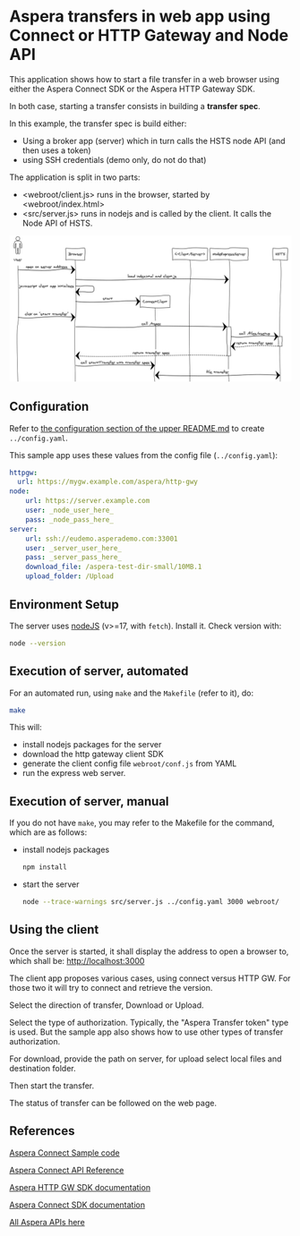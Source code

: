 # Aspera transfers in web app using Connect or HTTP Gateway and Node API

This application shows how to start a file transfer in a web browser using either the Aspera Connect SDK or the Aspera HTTP Gateway SDK.

In both case, starting a transfer consists in building a **transfer spec**.

In this example, the transfer spec is build either:

- Using a broker app (server) which in turn calls the HSTS node API (and then uses a token)
- using SSH credentials (demo only, do not do that)

The application is split in two parts:

- <webroot/client.js> runs in the browser, started by <webroot/index.html>
- <src/server.js> runs in nodejs and is called by the client. It calls the Node API of HSTS.

![diagram](diagram.png)

## Configuration

Refer to [the configuration section of the upper README.md](../README.md#configuration-file) to create `../config.yaml`.

This sample app uses these values from the config file (`../config.yaml`):

```yaml
httpgw:
  url: https://mygw.example.com/aspera/http-gwy
node:
    url: https://server.example.com
    user: _node_user_here_
    pass: _node_pass_here_
server:
    url: ssh://eudemo.asperademo.com:33001
    user: _server_user_here_
    pass: _server_pass_here_
    download_file: /aspera-test-dir-small/10MB.1
    upload_folder: /Upload
```

## Environment Setup

The server uses [nodeJS](https://nodejs.org/) (v>=17, with `fetch`).
Install it.
Check version with:

```bash
node --version
```

## Execution of server, automated

For an automated run, using `make` and the `Makefile` (refer to it), do:

```bash
make
```

This will:
- install nodejs packages for the server
- download the http gateway client SDK
- generate the client config file `webroot/conf.js` from YAML
- run the express web server.

## Execution of server, manual

If you do not have `make`, you may refer to the Makefile for the command, which are as follows:

- install nodejs packages

  ```bash
  npm install
  ```

- start the server

  ```bash
  node --trace-warnings src/server.js ../config.yaml 3000 webroot/
  ```

## Using the client

Once the server is started, it shall display the address to open a browser to, which shall be: <http://localhost:3000>

The client app proposes various cases, using connect versus HTTP GW.
For those two it will try to connect and retrieve the version.

Select the direction of transfer, Download or Upload.

Select the type of authorization.
Typically, the "Aspera Transfer token" type is used.
But the sample app also shows how to use other types of transfer authorization.

For download, provide the path on server, for upload select local files and destination folder.

Then start the transfer.

The status of transfer can be followed on the web page.

## References

[Aspera Connect Sample code](https://github.com/IBM/aspera-connect-sdk-js)

[Aspera Connect API Reference](https://ibm.github.io/aspera-connect-sdk-js/)

[Aspera HTTP GW SDK documentation](https://developer.ibm.com/apis/catalog?search=%22aspera%20http%22)

[Aspera Connect SDK documentation](https://developer.ibm.com/apis/catalog?search=%22aspera%20connect%22)

[All Aspera APIs here](https://developer.ibm.com/apis/catalog?search=aspera)
